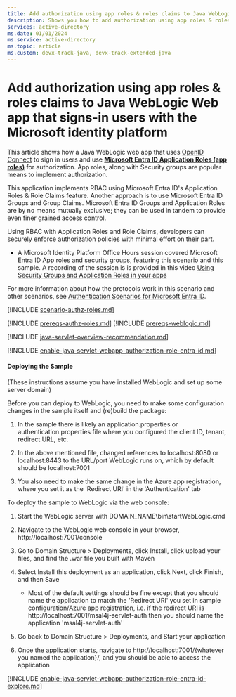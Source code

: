 ```yaml
---
title: Add authorization using app roles & roles claims to Java WebLogic Web app that signs-in users with the Microsoft identity platform
description: Shows you how to add authorization using app roles & roles claims to Java WebLogic Web app that signs-in users with the Microsoft identity platform
services: active-directory
ms.date: 01/01/2024
ms.service: active-directory
ms.topic: article
ms.custom: devx-track-java, devx-track-extended-java
---
```


# Add authorization using app roles & roles claims to Java WebLogic Web app that signs-in users with the Microsoft identity platform

This article shows how a Java WebLogic web app that uses [OpenID Connect](/entra/identity-platform/v2-protocols-oidc) to sign in users and use [**Microsoft Entra ID Application Roles (app roles)**](/entra/identity-platform/howto-add-app-roles-in-apps) for authorization. App roles, along with Security groups are popular means to implement authorization.

This application implements RBAC using Microsoft Entra ID's Application Roles & Role Claims feature. Another approach is to use Microsoft Entra ID Groups and Group Claims. Microsoft Entra ID Groups and Application Roles are by no means mutually exclusive; they can be used in tandem to provide even finer grained access control.

Using RBAC with Application Roles and Role Claims, developers can securely enforce authorization policies with minimal effort on their part.

- A Microsoft Identity Platform Office Hours session covered Microsoft Entra ID App roles and security groups, featuring this scenario and this sample. A recording of the session is is provided in this video [Using Security Groups and Application Roles in your apps](https://www.youtube.com/watch?v=LRoc-na27l0)

For more information about how the protocols work in this scenario and other scenarios, see [Authentication Scenarios for Microsoft Entra ID](https://go.microsoft.com/fwlink/?LinkId=394414).

[!INCLUDE [scenario-authz-roles.md](includes/scenario-authz-roles.md)]

[!INCLUDE [prereqs-authz-roles.md](includes/prereqs-authz-roles.md)]
[!INCLUDE [prereqs-weblogic.md](includes/prereqs-weblogic.md)]

[!INCLUDE [java-servlet-overview-recommendation.md](includes/java-servlet-overview-recommendation.md)]

[!INCLUDE [enable-java-servlet-webapp-authorization-role-entra-id.md](includes/enable-java-servlet-webapp-authorization-role-entra-id.md)]

#### Deploying the Sample

(These instructions assume you have installed WebLogic and set up some server domain)

Before you can deploy to WebLogic, you need to make some configuration changes in the sample itself and (re)build the package:

1. In the sample there is likely an application.properties or authentication.properties file where you configured the client ID, tenant, redirect URL, etc.

2. In the above mentioned file, changed references to localhost:8080 or localhost:8443 to the URL/port WebLogic runs on, which by default should be localhost:7001

3. You also need to make the same change in the Azure app registration, where you set it as the 'Redirect URI' in the 'Authentication' tab

To deploy the sample to WebLogic via the web console:

1. Start the WebLogic server with DOMAIN_NAME\bin\startWebLogic.cmd

1. Navigate to the WebLogic web console in your browser, http://localhost:7001/console

1. Go to Domain Structure > Deployments, click Install, click upload your files, and find the .war file you built with Maven

1. Select Install this deployment as an application, click Next, click Finish, and then Save

    - Most of the default settings should be fine except that you should name the application to match the 'Redirect URI' you set in sample configuration/Azure app registration, i.e. if the redirect URI is http://localhost:7001/msal4j-servlet-auth then you should name the application 'msal4j-servlet-auth'
1. Go back to Domain Structure > Deployments, and Start your application

1. Once the application starts, navigate to http://localhost:7001/{whatever you named the application}/, and you should be able to access the application

[!INCLUDE [enable-java-servlet-webapp-authorization-role-entra-id-explore.md](includes/enable-java-servlet-webapp-authorization-role-entra-id-explore.md)]